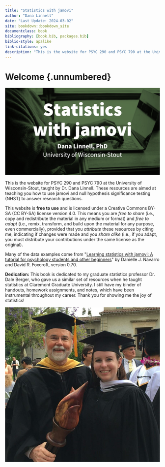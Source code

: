```yaml
---
title: "Statistics with jamovi"
author: "Dana Linnell"
date: "Last Update: 2024-03-02"
site: bookdown::bookdown_site
documentclass: book
bibliography: [book.bib, packages.bib]
biblio-style: apalike
link-citations: yes
description: "This is the website for PSYC 290 and PSYC 790 at the University of Wisconsin-Stout, taught by Dana Linnell, PhD."
---
```




# Welcome {.unnumbered}

![](images/Cover.jpg)

This is the website for PSYC 290 and PSYC 790 at the University of Wisconsin-Stout, taught by Dr. Dana Linnell. These resources are aimed at teaching you how to use jamovi and null hypothesis significance testing (NHST) to answer research questions.

This website is **free to use** and is licensed under a Creative Commons BY-SA (CC BY-SA) license version 4.0. This means you are *free to share* (i.e., copy and redistribute the material in any medium or format) and *free to adapt* (i.e., remix, transform, and build upon the material for any purpose, even commercially), provided that you *attribute* these resources by citing me, indicating if changes were made and you *share alike* (i.e., if you adapt, you must distribute your contributions under the same license as the original).

Many of the data examples come from "[Learning statistics with jamovi: A tutorial for psychology students and other beginners](http://www.learnstatswithjamovi.com)" by Danielle J. Navarro and David R. Foxcroft, version 0.70.

**Dedication:** This book is dedicated to my graduate statistics professor Dr. Dale Berger, who gave us a similar set of resources when he taught statistics at Claremont Graduate University. I still have my binder of handouts, homework assignments, and notes, which have been instrumental throughout my career. Thank you for showing me the joy of statistics!

![Image of Dale Berger and Dana Linnell at her master's graduation ceremony](images/Dale.jpg)
